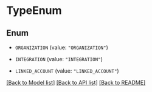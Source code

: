 # TypeEnum

## Enum


* `ORGANIZATION` (value: `"ORGANIZATION"`)

* `INTEGRATION` (value: `"INTEGRATION"`)

* `LINKED_ACCOUNT` (value: `"LINKED_ACCOUNT"`)


[[Back to Model list]](../README.md#documentation-for-models) [[Back to API list]](../README.md#documentation-for-api-endpoints) [[Back to README]](../README.md)


